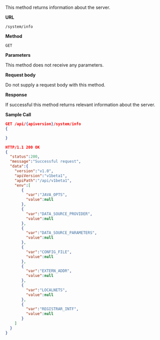 This method returns information about the server.

**URL**

`/system/info`

**Method**

`GET`

**Parameters**

This method does not receive any parameters.

**Request body**

Do not supply a request body with this method.

**Response**

If successful this method returns relevant information about the server.

**Sample Call**

```json
GET /api/{apiversion}/system/info
{

}

HTTP/1.1 200 OK
{
  "status":200,
  "message":"Successful request",
  "data":{
    "version":"v1.0",
    "apiVersion":"v1beta1",
    "apiPath":"/api/v1beta1",
    "env":[
       {
         "var":"JAVA_OPTS",
         "value":null
       },
       {
         "var":"DATA_SOURCE_PROVIDER",
         "value":null
       },
       {
         "var":"DATA_SOURCE_PARAMETERS",
         "value":null
       },
       {
         "var":"CONFIG_FILE",
         "value":null
       },
       {
         "var":"EXTERN_ADDR",
         "value":null
       },
       {
         "var":"LOCALNETS",
         "value":null
       },
       {
         "var":"REGISTRAR_INTF",
         "value":null
       }
    ]
  }
}
```
